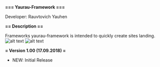 **=== Yaurau-Framework ===**

Developer: Rauvtovich Yauhen

**== Description ==**

Frameworks yaurau-framework is intended to quickly create sites landing.
![alt text](yaurau-framework/www/public/img/yaurau-framework.png)
![alt text](public/img/yaurau-framework_admin.png)

**= Version 1.00 (17.09.2018) =**
* NEW: Initial Release

